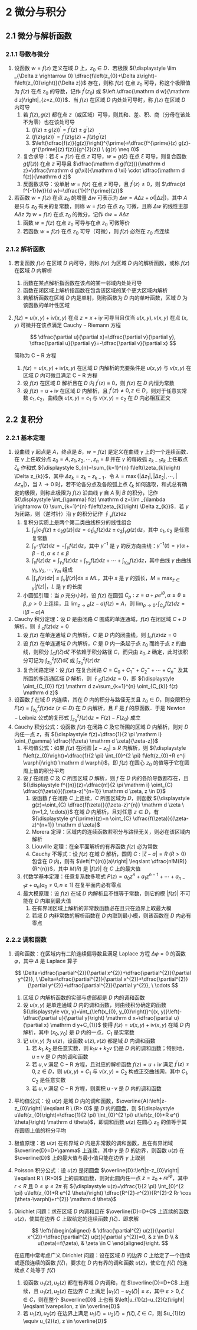 # 2 微分与积分

## 2.1 微分与解析函数
### 2.1.1 导数与微分
1. 设函数 $w=f(z)$ 定义在域 $D$ 上，$z_{0} \in D$．若极限 ${\displaystyle \lim _{\Delta z \rightarrow 0} \dfrac{f\left(z_{0}+\Delta z\right)-f\left(z_{0}\right)}{\Delta z}}$ 存在，则称 $f(z)$ 在点 $z_{0}$ 可导，称这个极限值为 $f(z)$ 在点 $z_{0}$ 的导数，记作 $f^{\prime}\left(z_{0}\right)$ 或 $\left.\dfrac{\mathrm d w}{\mathrm d z}\right|_{z=z_{0}}$．当 $f(z)$ 在区域 $D$ 内处处可导时，称 $f(z)$ 在区域 $D$ 内可导
    1. 若 $f(z), g(z)$ 都在点 $z$（或区域）可导，则其和、差、积、商（分母在该处不为零）也在该处可导
        1. $(f(z) \pm g(z))^{\prime}=f^{\prime}(z) \pm g^{\prime}(z)$
        2. $(f(z) g(z))^{\prime}=f^{\prime}(z) g(z)+f(z) g^{\prime}(z)$
        3. $\left(\dfrac{f(z)}{g(z)}\right)^{\prime}=\dfrac{f^{\prime}(z) g(z)-g^{\prime}(z) f(z)}{g^{2}(z)} \ (g(z) \neq 0)$
    2. 复合求导：若 $\xi=f(z)$ 在点 $z$ 可导，$w=g(\xi)$ 在点 $\xi$ 可导，则复合函数 $g(f(z))$ 在点 $z$ 可导且 $\dfrac{\mathrm d g(f(z))}{\mathrm d z}=\dfrac{\mathrm d g(\xi)}{\mathrm d \xi} \cdot \dfrac{\mathrm d f(z)}{\mathrm d z}$
    3. 反函数求导：设单射 $w=f(z)$ 在点 $z$ 可导，且 $f^{\prime}(z) \neq 0$，则 $\dfrac{d f^{-1}(w)}{d w}=\dfrac{1}{f^{\prime}(z)}$
2. 若函数 $w=f(z)$ 在点 $z_{0}$ 的增量 $\Delta w$ 可表示为 $\Delta w=A \Delta z+o(|\Delta z|)$，其中 $A$ 是只与 $z_{0}$ 有关的复常数，则称 $w=f(z)$ 在点 $z_{0}$ 可微，且称 $\Delta w$ 的线性主部 $A \Delta z$ 为 $w=f(z)$ 在点 $z_{0}$ 的微分，记作 $\mathrm d w=A \Delta z$
    1. 函数 $w=f(z)$ 在点 $z_{0}$ 可导与在点 $z_{0}$ 可微等价
    2. 若函数 $w=f(z)$ 在点 $z_{0}$ 可导（可微），则 $f(z)$ 必然在 $z_0$ 点连续

### 2.1.2 解析函数
1. 若复函数 $f(z)$ 在区域 $D$ 内可导，则称 $f(z)$ 为区域 $D$ 内的解析函数，或称 $f(z)$ 在区域 $D$ 内解析
    1. 函数在某点解析指函数在该点的某一邻域内处处可导
    2. 函数在闭区域上解析指函数在包含该区域的某个更大区域内解析
    3. 若解析函数在区域 $D$ 内是单射，则称函数为 $D$ 内的单叶函数，区域 $D$ 为该函数的单叶性区域
2. $f(z)=u(x, y)+\mathrm i v(x, y)$ 在点 $z=x+\mathrm i y$ 可导当且仅当 $u(x, y), v(x, y)$ 在点 $(x, y)$ 可微并在该点满足 $\text{Cauchy}-\text{Riemann}$ 方程

    $$
    \dfrac{\partial u}{\partial x}=\dfrac{\partial v}{\partial y}, \dfrac{\partial u}{\partial y}=-\dfrac{\partial v}{\partial x}
    $$

    简称为 $\text{C}-\text{R}$ 方程

    1. $f(z)=u(x, y)+\mathrm i v(x, y)$ 在区域 $D$ 内解析的充要条件是 $u(x, y)$ 与 $v(x, y)$ 在区域 $D$ 内可微且满足 $\text{C}-\text{R}$ 方程
    2. 设 $f(z)$ 在区域 $D$ 解析且在 $D$ 内 $f^{\prime}(z) \equiv 0$，则 $f(z)$ 在 $D$ 内恒为常数
    3. 设 $f(z)=u+\mathrm i v$ 在区域 $D$ 内解析，且 $f^{\prime}(z) \neq 0, z \in D$，则对于任意实常数 $c_1, c_2$，曲线族 $u(x, y)=c_{1}$ 与 $v(x, y)=c_{2}$ 在 $D$ 内必相互正交

## 2.2 复积分
### 2.2.1 基本定理
1. 设曲线 $\gamma$ 起点是 $A$，终点是 $B$，$w=f(z)$ 是定义在曲线 $\gamma$ 上的一个连续函数．在 $\gamma$ 上任取分点 $z_{0}=A, z_{1}, z_{2}, \cdots, z_{n}=B$ 并在 $\gamma$ 的每段弧 $z_{k-1} z_{k}$ 上任取点 $\zeta_{k}$ 作和式 ${\displaystyle S_{n}=\sum_{k=1}^{n} f\left(\zeta_{k}\right) \Delta z_{k}}$，其中 $\Delta z_{k}=z_{k}-z_{k-1}$．令 $\lambda=\max \left\{\left|\Delta z_{1}\right|,\left|\Delta z_{2}\right|, \cdots,\left|\Delta z_{n}\right|\right\}$，当 $\lambda \rightarrow 0$ 时，若不论各分点及各段弧上点 $\zeta_{k}$ 如何选取，和式总有确定的极限，则称此极限为 $f(z)$ 沿曲线 $\gamma$ 自 $A$ 到 $B$ 的积分，记作 ${\displaystyle \int_{\gamma} f(z) \mathrm d z=\lim _{\lambda \rightarrow 0} \sum_{k=1}^{n} f\left(\zeta_{k}\right) \Delta z_{k}}$．若 $\gamma$ 为闭路，则（逆时针）沿 $\gamma$ 的积分记作 ${\displaystyle \oint_{\gamma} f(z) \mathrm d z}$
    1. 复积分实质上是两个第二类曲线积分的线性组合
        1. ${\displaystyle \int_{\gamma}\left[c_{1} f(z) \pm c_{2} g(z)\right] \mathrm d z=c_{1} \int_{\gamma} f(z) \mathrm d z \pm c_{2} \int_{\gamma} g(z) \mathrm d z}$，其中 $c_{1}, c_{2}$ 是任意复常数
        2. ${\displaystyle \int_{\gamma^{-1}} f(z) \mathrm d z=-\int_{\gamma} f(z) \mathrm d z}$，其中 $\gamma^{-1}$ 是 $\gamma$ 的反方向曲线：$\gamma^{-1}(t)=\gamma(\alpha+\beta-t), \alpha \leqslant t \leqslant \beta$
        3. ${\displaystyle \int_{\gamma} f(z) \mathrm d z=\int_{\gamma_{1}} f(z) \mathrm d z+\int_{\gamma_{2}} f(z) d z+\cdots+\int_{\gamma_{m}} f(z) \mathrm d z}$，其中曲线 $\gamma$ 由曲线 $\gamma_{1}, \gamma_{2}, \cdots, \gamma_{m}$ 组成
        4. ${\displaystyle \left|\int_{\gamma} f(z) \mathrm d z\right| \leqslant \int_{\gamma}|f(z)| \mathrm d s \leqslant M L}$，其中 $s$ 是 $\gamma$ 的弧长，${\displaystyle M=\max _{z \in \gamma}|f(z)|}$，$L$ 是 $\gamma$ 的长度
    2. 小圆弧引理：当 $\rho$ 充分小时，设 $f(z)$ 在圆弧 $C_{\rho}: z=a+\rho e^{i \theta}, \alpha \leqslant \theta \leqslant \beta, \rho>0$ 上连续，且 ${\displaystyle \lim _{z \rightarrow a}(z-a) f(z)=A}$，则 ${\displaystyle \lim _{\rho \rightarrow 0^{+}} \int_{C_{\rho}} f(z) d z=\mathrm i(\beta-\alpha) A}$
2. $\text{Cauchy}$ 积分定理：设 $D$ 是由闭路 $C$ 围成的单连通域，$f(z)$ 在闭区域 $C+D$ 解析，则 ${\displaystyle \oint_{c} f(z) \mathrm d z=0}$
    1. 设 $f(z)$ 在单连通域 $D$ 内解析，$C$ 是 $D$ 内的闭曲线，则 ${\displaystyle \int_{c} f(z) \mathrm d z=0}$
    2. 设 $f(z)$ 在单连通域 $D$ 内解析，$C$ 是 $D$ 内一条起于点 $z_{0}$ 而终于点 $z$ 的曲线，则积分 ${\displaystyle \int_{C} f(\zeta) \mathrm d \zeta}$ 不依赖于积分路径 $C$，而只由 $z_{0}, z$ 确定，此时该积分可记为 ${\displaystyle \int_{z_{0}}^{z} f(\zeta) \mathrm d \zeta}$ 或 ${\displaystyle \int_{z_{0}}^{z} f(z) \mathrm d z}$
    3. 复合闭路定理：设 $f(z)$ 在复合闭路 $C=C_{0}+C_{1}^{-}+C_{2}^{-}+\cdots+C_{n}^{-}$ 及其所围的多连通区域 $D$ 解析，则 ${\displaystyle \oint_{C} f(z) \mathrm d z=0}$，即 ${\displaystyle \oint_{C_{0}} f(z) \mathrm d z=\sum_{k=1}^{n} \oint_{C_{k}} f(z) \mathrm d z}$
3. 设函数 $f$ 在域 $D$ 内连续，其在 $D$ 内的积分与路径无关且 $z_{0} \in D$，则变限积分 ${\displaystyle F(z)=\int_{z_{0}}^{z} f(z) \mathrm d z \ (z \in D)}$ 在 $D$ 内解析，且 $F$ 是 $f$ 的原函数．于是 $\text{Newton}-\text{Leibniz}$ 公式的复形式 ${\displaystyle \int_{z_{0}}^{z} f(z) \mathrm d z=F(z)-F\left(z_{0}\right)}$ 成立
4. $\text{Cauchy}$ 积分公式：设函数 $f(z)$ 在闭路 $C$ 及它所围的区域 $D$ 内解析，则对 $D$ 内任一点 $z$，有 ${\displaystyle f(z)=\dfrac{1}{2 \pi \mathrm i} \oint_{\gamma} \dfrac{f(\zeta) \mathrm d \zeta}{\zeta-z}}$
    1. 平均值公式：如果 $f(z)$ 在闭圆 $\left|z-z_{0}\right| \leqslant R$ 内解析，则 ${\displaystyle f\left(z_{0}\right)=\dfrac{1}{2 \pi} \int_{0}^{2 \pi} f\left(z_{0}+R e^{i \varphi}\right) \mathrm d \varphi}$，即 $f(z)$ 在圆心 $z_{0}$ 的值等于它在圆周上值的积分平均
    2. 设 $f$ 在闭路 $C$ 及 $C$ 所围区域 $D$ 解析，则 $f$ 在 $D$ 内的各阶导数都存在，且 ${\displaystyle f^{(n)}(z)=\dfrac{n!}{2 \pi \mathrm i} \oint_{C} \dfrac{f(\zeta)}{(\zeta-z)^{n+1}} \mathrm d \zeta, z \in D}$
        1. 设函数 $f$ 在闭路 $C$ 上连续，$C$ 所围区域为 $D$，则函数 ${\displaystyle g(z)=\oint_{C} \dfrac{f(\zeta)}{(\zeta-z)^{n}} \mathrm d \zeta \ (n=1,2, \cdots)}$ 在域 $D$ 内解析，且对任意 $z \in D$，有 ${\displaystyle g^{\prime}(z)=n \oint_{C} \dfrac{f(\zeta)}{(\zeta-z)^{n+1}} \mathrm d \zeta}$
        2. $\text{Morera}$ 定理：区域内的连续函数若积分与路径无关，则必在该区域内解析
        3. $\text{Liouville}$ 定理：在全平面解析的有界函数 $f(z)$ 必为常数
        4. $\text{Cauchy}$ 不等式：设 $f(z)$ 在域 $D$ 解析，圆周 $C:|\zeta-a|=R \ (R>0)$ 包含在 $D$ 内，则有 $\left|f^{(n)}(a)\right| \leqslant \dfrac{n!M(R)}{R^{n}}$，其中 $M(R)$ 是 $|f(z)|$ 在 $C$ 上的最大值
    3. 代数学基本定理：任意复系数多项式 $P(z)=a_{0} z^{n}+a_{1} z^{n-1}+\cdots+a_{n-1} z+a_{n} \left(a_{0} \neq 0, n \geqslant 1\right)$ 在复平面内必有零点
    4. 最大模原理：设 $f(z)$ 在域 $D$ 内解析且不恒等于常数，则它的模 $|f(z)|$ 不可能在 $D$ 内取到最大值
        1. 在有界闭区域上解析的非常数函数必在且只在边界上取最大模
        2. 若域 $D$ 内非常数的解析函数在 $D$ 内取到最小模，则该函数在 $D$ 内必有零点

### 2.2.2 调和函数
1. 调和函数：在区域内有二阶连续偏导数且满足 $\text{Laplace}$ 方程 $\Delta \varphi=0$ 的函数 $\varphi$，其中 $\Delta$ 是 $\text{Laplace}$ 算子

    $$
    \Delta=\dfrac{\partial^{2}}{\partial x^{2}}+\dfrac{\partial^{2}}{\partial y^{2}}, \  \Delta=\dfrac{\partial^{2}}{\partial x^{2}}+\dfrac{\partial^{2}}{\partial y^{2}}+\dfrac{\partial^{2}}{\partial y^{2}}, \ \cdots
    $$

    1. 区域 $D$ 内解析函数的实部与虚部都是 $D$ 内的调和函数
    2. 设 $u(x, y)$ 是单连通域 $D$ 内的调和函数，则由线积分确定的函数 ${\displaystyle v(x, y)=\int_{\left(x_{0}, y_{0}\right)}^{(x, y)}\left(-\dfrac{\partial u}{\partial y}\right) \mathrm d x+\dfrac{\partial u}{\partial x} \mathrm d y+C_{1}}$ 使得 $f(z)=u(x, y)+\mathrm i v(x, y)$ 在域 $D$ 内解析，其中 $\left(x_{0}, y_{0}\right)$ 是 $D$ 内的一点，$C_{1}$ 是实常数
    3. 记 $u(x, y)$ 为 $u(z)$，设函数 $u(z), v(z)$ 都是域 $D$ 内调和函数
        1. 若 $k_{1}, k_{2}$ 是任意实数，则 $k_{1} u+k_{2} v$ 仍是 $D$ 内的调和函数；特别地，$u \pm v$ 是 $D$ 内的调和函数
        2. 若 $u, v$ 满足 $\text{C}-\text{R}$ 方程，且对应的解析函数 $f(z)=u+\mathrm i v$ 满足 $f^{\prime}(z) \neq 0, z \in D$，则 $u(x, y)=C_{1}$ 与 $v(x, y)=C_{2}$ 构成正交曲线网，其中 $C_{1}, C_{2}$ 是任意实数
        3. 若 $u, v$ 满足 $\text{C}-\text{R}$ 方程，则乘积 $u \cdot v$ 是 $D$ 内的调和函数

2. 平均值公式：设 $u(z)$ 是域 $D$ 内的调和函数，$\overline{A}:\left|z-z_{0}\right| \leqslant R \ (R> 0)$ 是 $D$ 内的圆盘，则 ${\displaystyle u\left(z_{0}\right)=\dfrac{1}{2 \pi} \int_{0}^{2 \pi} u\left(z_{0}+R e^{i \theta}\right) \mathrm d \theta}$，即调和函数 $u(z)$ 在圆心 $z_{0}$ 的值等于其在圆周上值的积分平均
3. 极值原理：若 $u(z)$ 在有界域 $D$ 内是非常数的调和函数，且在有界闭域 $\overline{D}=D+\gamma$ 上连续，其中 $\gamma$ 是 $D$ 的边界，则函数 $u(z)$ 在 $\overline{D}$ 上的最大值与最小值只能在边界 $\gamma$ 上取到
4. $\text{Poisson}$ 积分公式：设 $u(z)$ 是闭圆盘 $\overline{D}:\left|z-z_{0}\right| \leqslant R \ (R>0)$ 上的调和函数，则对此圆内任一点 $z=z_{0}+r e^{i \varphi}$，其中 $r<R$ 且 $0 \leqslant \varphi \leqslant 2 \pi$ 有 ${\displaystyle u(z)=\dfrac{1}{2 \pi} \int_{0}^{2 \pi} u\left(z_{0}+R e^{2 \theta}\right) \dfrac{R^{2}-r^{2}}{R^{2}-2 Rr \cos (\theta-\varphi)+r^{2}} \mathrm d \theta}$
5. $\text{Dirichlet}$ 问题：求在区域 $D$ 内调和且在 $\overline{D}=D+C$ 上连续的函数 $u(z)$，使其在边界 $C$ 上取给定的连续函数 $f(\zeta)$．即求解

    $$
    \left\{\begin{aligned}
    & \dfrac{\partial^{2} u(z)}{\partial x^{2}}+\dfrac{\partial^{2} u(z)}{\partial y^{2}}=0, & z \in D \\
    & u(\zeta)=f(\zeta), & \zeta \in C
    \end{aligned}\right.
    $$

    在应用中常考虑广义 $\text{Dirichlet}$ 问题：设在区域 $D$ 的边界 $C$ 上给定了一个连续或逐段连续的函数 $f(\zeta)$，要求在 $D$ 内有界的调和函数 $u(z)$，使它在 $f(\zeta)$ 的连续点 $\zeta$ 处等于 $f(\zeta)$

    1. 设函数 $u_{1}(z), u_{2}(z)$ 都在有界域 $D$ 内调和，在 $\overline{D}=D+C$ 上连续，且 $u_{1}(z), u_{2}(z)$ 在边界 $C$ 上满足 $\left|u_{1}(\zeta)-u_{2}(\zeta)\right| \leqslant \varepsilon$，其中 $\varepsilon>0, \zeta \in C$，则在整个 $\overline{D}$ 上也有 $\left|u_{1}(z)-u_{2}(z)\right| \leqslant \varepsilon, z \in \overline{D}$
    2. 若 $u_{1}(z), u_{2}(z)$ 在边界上满足 $u_{1}(\zeta)=u_{2}(\zeta)=f(\zeta), \zeta \in C$，则 $u_{1}(z) \equiv u_{2}(z), z \in \overline{D}$
